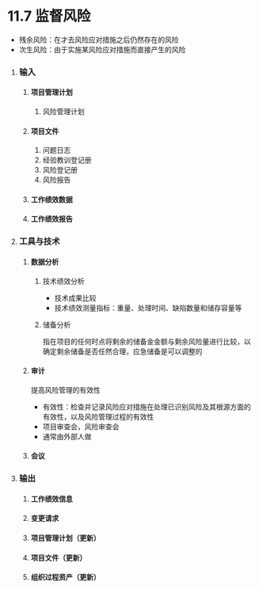 # 11.7 监督风险

* 残余风险：在才去风险应对措施之后仍然存在的风险
* 次生风险：由于实施某风险应对措施而直接产生的风险

1. ### 输入

   1. #### 项目管理计划

      1. 风险管理计划

   2. #### 项目文件

      1. 问题日志
      2. 经验教训登记册
      3. 风险登记册
      4. 风险报告

   3. #### 工作绩效数据

   4. #### 工作绩效报告

2. ### 工具与技术

   1. #### 数据分析

      1. 技术绩效分析

         * 技术成果比较
         * 技术绩效测量指标：重量、处理时间、缺陷数量和储存容量等

      2. 储备分析

         指在项目的任何时点将剩余的储备金金额与剩余风险量进行比较，以确定剩余储备是否任然合理，应急储备是可以调整的

   2. #### 审计

      提高风险管理的有效性

      * 有效性：检查并记录风险应对措施在处理已识别风险及其根源方面的有效性，以及风险管理过程的有效性
      * 项目审查会，风险审查会
      * 通常由外部人做

   3. #### 会议

3. ### 输出

   1. #### 工作绩效信息

   2. #### 变更请求

   3. #### 项目管理计划（更新）

   4. #### 项目文件（更新）

   5. #### 组织过程资产（更新）